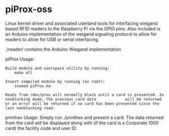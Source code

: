 # piProx-oss
Linux kernel driver and associated userland tools for interfacing wiegand based RFID readers to the Raspberry Pi via the GPIO pins. Also included is an Arduino implementation of the weigand signaling protocol to allow for readers to allow for USB or serial interfacing.

./reader/ contains the Arduino Wiegand implementation

piProx Usage:
	
	Build module and userspace utility by running:
		make all
	
	Insert compiled module by running (as root):
		insmod piProx.ko
		
	Reads from /dev/prox will normally block until a card is presented. In nonblocking mode, the previous card data 			will be returned or an error will be returned if no card has been presented since the last nonblocking read.
	
printhex Usage:
	Simply run ./printhex and present a card. The data returned from the card will be displayed along with (if the card 	is a Corporate 1000 card) the facility code and user ID.
